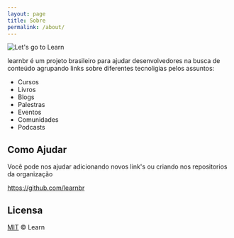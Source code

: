 ```yaml
---
layout: page
title: Sobre
permalink: /about/
---
```


![Let's go to Learn](https://media.giphy.com/media/l3dj09hpsfuYkijDi/giphy.gif)

learnbr é um projeto brasileiro para ajudar desenvolvedores na busca de conteúdo agrupando links sobre diferentes tecnoligias pelos assuntos:

* Cursos 
* Livros
* Blogs
* Palestras 
* Eventos 
* Comunidades 
* Podcasts 

## Como Ajudar

Você pode nos ajudar adicionando novos link's ou criando nos repositorios da organização

https://github.com/learnbr

## Licensa

[MIT](./LICENSE.md) © Learn

